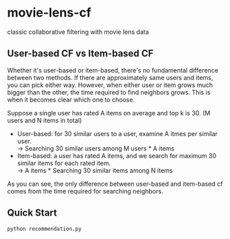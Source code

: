 # movie-lens-cf
classic collaborative filtering with movie lens data


## User-based CF vs Item-based CF
Whether it's user-based or item-based, there's no fundamental difference between two methods. If there are approximately same users and items, you can pick either way. 
However, when either user or item grows much bigger than the other, the time required to find neighbors grows. This is when it becomes clear which one to choose.  

Suppose a single user has rated A items on average and top k is 30. (M users and N items in total)  
- User-based: for 30 similar users to a user, examine A itmes per similar user.  
    -> Searching 30 similar users among M users * A items  
- Item-based: a user has rated A items, and we search for maximum 30 similar items for each rated item.  
    -> A items * Searching 30 similar items among N items  

As you can see, the only difference between user-based and item-based cf comes from the time required for searching neighbors.



## Quick Start
```sh
python recommendation.py
```
